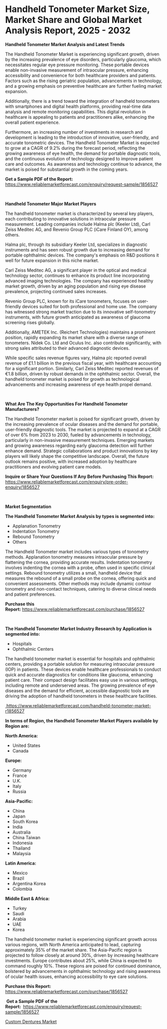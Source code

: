 <p><h1>Handheld Tonometer Market Size, Market Share and Global Market Analysis Report, 2025 - 2032</h1></p><p><strong>Handheld Tonometer Market Analysis and Latest Trends</strong></p>
<p><p>The Handheld Tonometer Market is experiencing significant growth, driven by the increasing prevalence of eye disorders, particularly glaucoma, which necessitates regular eye pressure monitoring. These portable devices enable non-invasive measurement of intraocular pressure, enhancing accessibility and convenience for both healthcare providers and patients. Factors such as the rising geriatric population, advancements in technology, and a growing emphasis on preventive healthcare are further fueling market expansion.</p><p>Additionally, there is a trend toward the integration of handheld tonometers with smartphones and digital health platforms, providing real-time data analysis and remote monitoring capabilities. This digital revolution in healthcare is appealing to patients and practitioners alike, enhancing the overall patient experience.</p><p>Furthermore, an increasing number of investments in research and development is leading to the introduction of innovative, user-friendly, and accurate tonometric devices. The Handheld Tonometer Market is expected to grow at a CAGR of 9.2% during the forecast period, reflecting the growing awareness of eye health, the demand for portable diagnostic tools, and the continuous evolution of technology designed to improve patient care and outcomes. As awareness and technology continue to advance, the market is poised for substantial growth in the coming years.</p></p>
<p><strong>Get a Sample PDF of the Report:&nbsp;</strong> <a href="https://www.reliablemarketforecast.com/enquiry/request-sample/1856527?utm_campaign=1840&utm_medium=2&utm_source=Github&utm_content=ia&utm_term=04032025&utm_id=handheld-tonometer">https://www.reliablemarketforecast.com/enquiry/request-sample/1856527</a></p>
<p>&nbsp;</p>
<p><strong>Handheld Tonometer Major Market Players</strong></p>
<p><p>The handheld tonometer market is characterized by several key players, each contributing to innovative solutions in intraocular pressure measurement. Leading companies include Halma plc (Keeler Ltd), Carl Zeiss Meditec AG, and Revenio Group PLC (iCare Finland OY), among others.</p><p>Halma plc, through its subsidiary Keeler Ltd, specializes in diagnostic instruments and has seen robust growth due to increasing demand for portable ophthalmic devices. The company's emphasis on R&D positions it well for future expansion in this niche market.</p><p>Carl Zeiss Meditec AG, a significant player in the optical and medical technology sector, continues to enhance its product line incorporating advanced imaging technologies. The company has experienced healthy market growth, driven by an aging population and rising eye disease prevalence, projecting continued sales increases.</p><p>Revenio Group PLC, known for its iCare tonometers, focuses on user-friendly devices suited for both professional and home use. The company has witnessed strong market traction due to its innovative self-tonometry instruments, with future growth anticipated as awareness of glaucoma screening rises globally.</p><p>Additionally, AMETEK Inc. (Reichert Technologies) maintains a prominent position, rapidly expanding its market share with a diverse range of tonometers. Nidek Co. Ltd and Oculus Inc. also contribute significantly, with strong sales attributed to their advanced diagnostic devices.</p><p>While specific sales revenue figures vary, Halma plc reported overall revenue of £1.1 billion in the previous fiscal year, with healthcare accounting for a significant portion. Similarly, Carl Zeiss Meditec reported revenues of €1.8 billion, driven by robust demands in the ophthalmic sector. Overall, the handheld tonometer market is poised for growth as technological advancements and increasing awareness of eye health propel demand.</p></p>
<p>&nbsp;</p>
<p><strong>What Are The Key Opportunities For Handheld Tonometer Manufacturers?</strong></p>
<p><p>The Handheld Tonometer market is poised for significant growth, driven by the increasing prevalence of ocular diseases and the demand for portable, user-friendly diagnostic tools. The market is projected to expand at a CAGR of over 6% from 2023 to 2030, fueled by advancements in technology, particularly in non-invasive measurement techniques. Emerging markets and growing awareness regarding early glaucoma detection will further enhance demand. Strategic collaborations and product innovations by key players will likely shape the competitive landscape. Overall, the future outlook remains positive, with increased adoption by healthcare practitioners and evolving patient care models.</p></p>
<p><strong>Inquire or Share Your Questions If Any Before Purchasing This Report:</strong> <a href="https://www.reliablemarketforecast.com/enquiry/pre-order-enquiry/1856527?utm_campaign=1840&utm_medium=2&utm_source=Github&utm_content=ia&utm_term=04032025&utm_id=handheld-tonometer">https://www.reliablemarketforecast.com/enquiry/pre-order-enquiry/1856527</a></p>
<p>&nbsp;</p>
<p><strong>Market Segmentation</strong></p>
<p><strong>The Handheld Tonometer Market Analysis by types is segmented into:</strong></p>
<p><ul><li>Applanation Tonometry</li><li>Indentation Tonometry</li><li>Rebound Tonometry</li><li>Others</li></ul></p>
<p><p>The Handheld Tonometer market includes various types of tonometry methods. Applanation tonometry measures intraocular pressure by flattening the cornea, providing accurate results. Indentation tonometry involves indenting the cornea with a probe, often used in specific clinical settings. Rebound tonometry utilizes a small, handheld device that measures the rebound of a small probe on the cornea, offering quick and convenient assessments. Other methods may include dynamic contour tonometry and non-contact techniques, catering to diverse clinical needs and patient preferences.</p></p>
<p><strong>Purchase this Report:&nbsp;</strong><a href="https://www.reliablemarketforecast.com/purchase/1856527?utm_campaign=1840&utm_medium=2&utm_source=Github&utm_content=ia&utm_term=04032025&utm_id=handheld-tonometer">https://www.reliablemarketforecast.com/purchase/1856527</a></p>
<p>&nbsp;</p>
<p><strong>The Handheld Tonometer Market Industry Research by Application is segmented into:</strong></p>
<p><ul><li>Hospitals</li><li>Ophthalmic Centers</li></ul></p>
<p><p>The handheld tonometer market is essential for hospitals and ophthalmic centers, providing a portable solution for measuring intraocular pressure (IOP) in patients. These devices enable healthcare professionals to conduct quick and accurate diagnostics for conditions like glaucoma, enhancing patient care. Their compact design facilitates easy use in various settings, including remote and underserved areas. The growing prevalence of eye diseases and the demand for efficient, accessible diagnostic tools are driving the adoption of handheld tonometers in these healthcare facilities.</p></p>
<p><a href="https://www.reliablemarketforecast.com/handheld-tonometer-market-r1856527?utm_campaign=1840&utm_medium=2&utm_source=Github&utm_content=ia&utm_term=04032025&utm_id=handheld-tonometer">&nbsp;https://www.reliablemarketforecast.com/handheld-tonometer-market-r1856527</a></p>
<p><strong>In terms of Region, the Handheld Tonometer Market Players available by Region are:</strong></p>
<p>
    <p> <strong> North America: </strong>
        <ul>
            <li>United States</li>
            <li>Canada</li>
        </ul>
        </p> 
    <p> <strong> Europe: </strong>
        <ul>
            <li>Germany</li>
            <li>France</li>
            <li>U.K.</li>
            <li>Italy</li>
            <li>Russia</li>
        </ul>
        </p> 
    <p> <strong> Asia-Pacific: </strong>
        <ul>
            <li>China</li>
            <li>Japan</li>
            <li>South Korea</li>
            <li>India</li>
            <li>Australia</li>
            <li>China Taiwan</li>
            <li>Indonesia</li>
            <li>Thailand</li>
            <li>Malaysia</li>
        </ul>
        </p> 
    <p> <strong> Latin America: </strong>
        <ul>
            <li>Mexico</li>
            <li>Brazil</li>
            <li>Argentina Korea</li>
            <li>Colombia</li>
        </ul>
        </p> 
    <p> <strong> Middle East & Africa: </strong>
        <ul>
            <li>Turkey</li>
            <li>Saudi</li>
            <li>Arabia</li>
            <li>UAE</li>
            <li>Korea</li>
        </ul>
    </p>
    </p>
<p><p>The handheld tonometer market is experiencing significant growth across various regions, with North America anticipated to lead, capturing approximately 35% of the market share. The Asia-Pacific region is projected to follow closely at around 30%, driven by increasing healthcare investments. Europe contributes about 25%, while China is expected to command roughly 10%. These regions are poised for continued dominance, bolstered by advancements in ophthalmic technology and rising awareness of ocular health issues, enhancing accessibility to eye care solutions.</p></p>
<p><strong>Purchase this Report: </strong><a href="https://www.reliablemarketforecast.com/purchase/1856527?utm_campaign=1840&utm_medium=2&utm_source=Github&utm_content=ia&utm_term=04032025&utm_id=handheld-tonometer">https://www.reliablemarketforecast.com/purchase/1856527</a></p>
<p>&nbsp;<strong>Get a Sample PDF of the Report:&nbsp;&nbsp;</strong><a href="https://www.reliablemarketforecast.com/enquiry/request-sample/1856527?utm_campaign=1840&utm_medium=2&utm_source=Github&utm_content=ia&utm_term=04032025&utm_id=handheld-tonometer">https://www.reliablemarketforecast.com/enquiry/request-sample/1856527</a></p>
<p><strong></strong></p>
<p><p><a href="https://github.com/vimar16th/Market-Research-Report-List-7/blob/main/custom-dentures-market.md?utm_campaign=1840&utm_medium=2&utm_source=Github&utm_content=ia&utm_term=04032025&utm_id=handheld-tonometer">Custom Dentures Market</a></p></p>